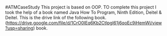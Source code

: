 #ATMCaseStudy
This project is based on OOP. TO complete this project I took the help of a book named Java How To Program, Ninth Edition, Deitel &amp; Deitel.
This is the drive link of the following book.(https://drive.google.com/file/d/1CrO0IEq6Kb2CtlpgI61j6qoEc9iHemWj/view?usp=sharing) book.
